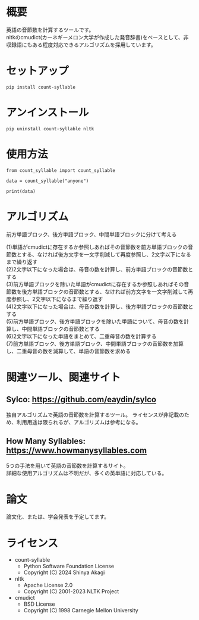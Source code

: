 # 概要

英語の音節数を計算するツールです。  
nltkのcmudict(カーネギーメロン大学が作成した発音辞書)をベースとして、非収録語にもある程度対応できるアルゴリズムを採用しています。  

# セットアップ
```
pip install count-syllable
```

# アンインストール
```
pip uninstall count-syllable nltk
```

# 使用方法
```
from count_syllable import count_syllable

data = count_syllable("anyone")

print(data)
```

# アルゴリズム

前方単語ブロック、後方単語ブロック、中間単語ブロックに分けて考える  

(1)単語がcmudictに存在するか参照しあればその音節数を前方単語ブロックの音節数とする、なければ後方文字を一文字削減して再度参照し、2文字以下になるまで繰り返す  
(2)2文字以下になった場合は、母音の数を計算し、前方単語ブロックの音節数とする  
(3)前方単語ブロックを除いた単語がcmudictに存在するか参照しあればその音節数を後方単語ブロックの音節数とする、なければ前方文字を一文字削減して再度参照し、2文字以下になるまで繰り返す  
(4)2文字以下になった場合は、母音の数を計算し、後方単語ブロックの音節数とする  
(5)前方単語ブロック、後方単語ブロックを除いた単語について、母音の数を計算し、中間単語ブロックの音節数とする  
(6)2文字以下になった単語をまとめて、二重母音の数を計算する  
(7)前方単語ブロック、後方単語ブロック、中間単語ブロックの音節数を加算し、二重母音の数を減算して、単語の音節数を求める  

# 関連ツール、関連サイト

## Sylco: https://github.com/eaydin/sylco
独自アルゴリズムで英語の音節数を計算するツール。
ライセンスが非記載のため、利用用途は限られるが、アルゴリズムは参考になる。
  
## How Many Syllables: https://www.howmanysyllables.com
5つの手法を用いて英語の音節数を計算するサイト。  
詳細な使用アルゴリズムは不明だが、多くの英単語に対応している。  
  
# 論文

論文化、または、学会発表を予定してます。  


# ライセンス
- count-syllable
	- Python Software Foundation License
	- Copyright (C) 2024 Shinya Akagi
- nltk
	- Apache License 2.0
	- Copyright (C) 2001-2023 NLTK Project
- cmudict
	- BSD License
	- Copyright (C) 1998 Carnegie Mellon University
  
